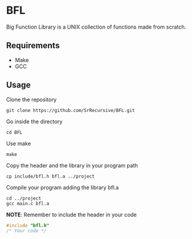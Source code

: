 # BFL

Big Function Library is a UNIX collection of functions made from scratch.

## Requirements

- Make
- GCC

## Usage

Clone the repository

```Shell
git clone https://github.com/SrRecursive/BFL.git
```

Go inside the directory

```Shell
cd BFL
```

Use make

```Shell
make
```

Copy the header and the library in your program path

```Shell
cp include/bfl.h bfl.a ../project
```
Compile your program adding the library bfl.a

```Shell
cd ../project
gcc main.c bfl.a
```

**NOTE**: Remember to include the header in your code 

```C
#include "bfl.h"
/* Your code */
```


